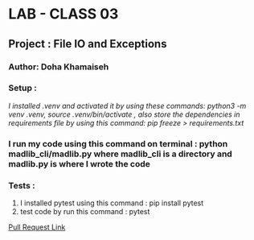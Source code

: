# LAB - CLASS 03

## Project : File IO and Exceptions
### Author: Doha Khamaiseh

### Setup :
*I installed .venv and activated it by using these commands: python3 -m venv .venv, source .venv/bin/activate  , also store the dependencies in  requirements file by using this command: pip freeze > requirements.txt*


### I run my code using this command on terminal : python madlib_cli/madlib.py where madlib_cli is a directory and madlib.py is where I wrote the code

### Tests :
1. I installed pytest using this command : pip install pytest
2. test code by run this command : pytest


[Pull Request Link]()